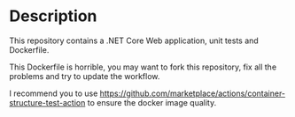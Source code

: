 # Description

This repository contains a .NET Core Web application, unit tests and Dockerfile.

This Dockerfile is horrible, you may want to fork this repository, fix all the problems and try to update the workflow.

I recommend you to use https://github.com/marketplace/actions/container-structure-test-action to ensure the docker image quality.